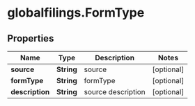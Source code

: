 # globalfilings.FormType

## Properties

Name | Type | Description | Notes
------------ | ------------- | ------------- | -------------
**source** | **String** | source | [optional] 
**formType** | **String** | formType | [optional] 
**description** | **String** | source description | [optional] 


